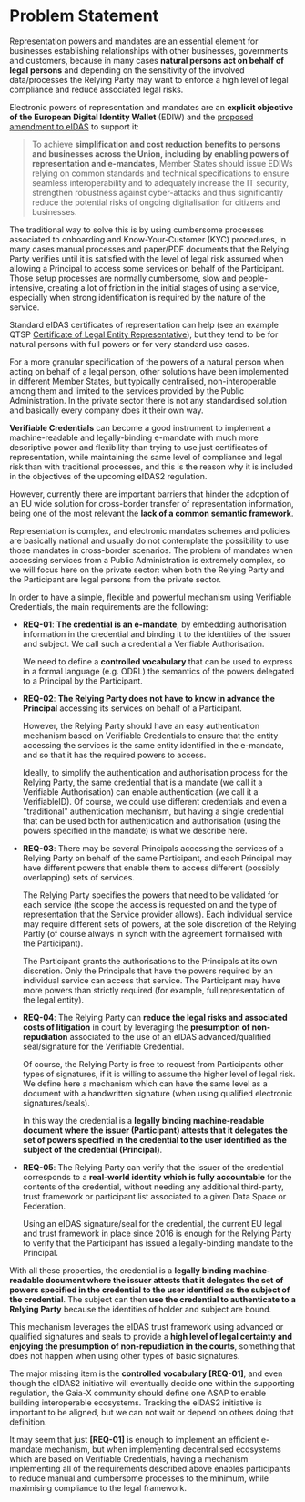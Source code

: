 # Problem Statement 

Representation powers and mandates are an essential element for businesses establishing relationships with other businesses, governments and customers, because in many cases **natural persons act on behalf of legal persons** and depending on the sensitivity of the involved data/processes the Relying Party may want to enforce a high level of legal compliance and reduce associated legal risks.

Electronic powers of representation and mandates are an **explicit objective of the European Digital Identity Wallet** (EDIW) and the [proposed amendment to eIDAS](https://www.europarl.europa.eu/doceo/document/A-9-2023-0038_EN.html) to support it:

> To achieve **simplification and cost reduction benefits to persons and businesses across the Union, including by enabling powers of representation and e-mandates**, Member States should issue EDIWs relying on common standards and technical specifications to ensure seamless interoperability and to adequately increase the IT security, strengthen robustness against cyber-attacks and thus significantly reduce the potential risks of ongoing digitalisation for citizens and businesses.

The traditional way to solve this is by using cumbersome processes associated to onboarding and Know-Your-Customer (KYC) procedures, in many cases manual processes and paper/PDF documents that the Relying Party verifies until it is satisfied with the level of legal risk assumed when allowing a Principal to access some services on behalf of the Participant. Those setup processes are normally cumbersome, slow and people-intensive, creating a lot of friction in the initial stages of using a service, especially when strong identification is required by the nature of the service.

Standard eIDAS certificates of representation can help (see an example QTSP <a href="https://eadtrust.eu/en/electronic-certificates/legal-entity-representative/">Certificate of Legal Entity Representative</a>), but they tend to be for natural persons with full powers or for very standard use cases.

For a more granular specification of the powers of a natural person when acting on behalf of a legal person, other solutions have been implemented in different Member States, but typically centralised, non-interoperable among them and limited to the services provided by the Public Administration. In the private sector there is not any standardised solution and basically every company does it their own way.

**Verifiable Credentials** can become a good instrument to implement a machine-readable and legally-binding e-mandate with much more descriptive power and flexibility than trying to use just certificates of representation, while maintaining the same level of compliance and legal risk than with traditional processes, and this is the reason why it is included in the objectives of the upcoming eIDAS2 regulation.

However, currently there are important barriers that hinder the adoption of an EU wide solution for cross-border transfer of representation information, being one of the most relevant the **lack of a common semantic framework**. 

Representation is complex, and electronic mandates schemes and policies are basically national and usually do not contemplate the possibility to use those mandates in cross-border scenarios. The problem of mandates when accessing services from a Public Administration is extremely complex, so we will focus here on the private sector: when both the Relying Party and the Participant are legal persons from the private sector.

In order to have a simple, flexible and powerful mechanism using Verifiable Credentials, the main requirements are the following:

- **REQ-01**: **The credential is an e-mandate**, by embedding authorisation information in the credential and binding it to the identities of the issuer and subject. We call such a credential a Verifiable Authorisation.
  
  We need to define a **controlled vocabulary** that can be used to express in a formal language (e.g. ODRL) the semantics of the powers delegated to a Principal by the Participant.

- **REQ-02**: **The Relying Party does not have to know in advance the Principal** accessing its services on behalf of a Participant.

  However, the Relying Party should have an easy authentication mechanism based on Verifiable Credentials to ensure that the entity accessing the services is the same entity identified in the e-mandate, and so that it has the required powers to access.

  Ideally, to simplify the authentication and authorisation process for the Relying Party, the same credential that is a mandate (we call it a Verifiable Authorisation) can enable authentication (we call it a VerifiableID). Of course, we could use different credentials and even a "traditional" authentication mechanism, but having a single credential that can be used both for authentication and authorisation (using the powers specified in the mandate) is what we describe here.

- **REQ-03**: There may be several Principals accessing the services of a Relying Party on behalf of the same Participant, and each Principal may have different powers that enable them to access different (possibly overlapping) sets of services.

  The Relying Party specifies the powers that need to be validated for each service (the scope the access is requested on and the type of representation that the Service provider allows). Each individual service may require different sets of powers, at the sole discretion of the Relying Partly (of course always in synch with the agreement formalised with the Participant).
    
  The Participant grants the authorisations to the Principals at its own discretion. Only the Principals that have the powers required by an individual service can access that service. The Participant may have more powers than strictly required (for example, full representation of the legal entity).

- **REQ-04**: The Relying Party can **reduce the legal risks and associated costs of litigation** in court by leveraging the **presumption of non-repudiation** associated to the use of an eIDAS advanced/qualified seal/signature for the Verifiable Credential.

  Of course, the Relying Party is free to request from Participants other types of signatures, if it is willing to assume the higher level of legal risk. We define here a mechanism which can have the same level as a document with a handwritten signature (when using qualified electronic signatures/seals).

  In this way the credential is a **legally binding machine-readable document where the issuer (Participant) attests that it delegates the set of powers specified in the credential to the user identified as the subject of the credential (Principal)**.

- **REQ-05**: The Relying Party can verify that the issuer of the credential corresponds to a **real-world identity which is fully accountable** for the contents of the credential, without needing any additional third-party, trust framework or participant list associated to a given Data Space or Federation.

  Using an eIDAS signature/seal for the credential, the current EU legal and trust framework in place since 2016 is enough for the Relying Party to verify that the Participant has issued a legally-binding mandate to the Principal.

With all these properties, the credential is a **legally binding machine-readable document where the issuer attests that it delegates the set of powers specified in the credential to the user identified as the subject of the credential**. The subject can then **use the credential to authenticate to a Relying Party** because the identities of holder and subject are bound.

This mechanism leverages the eIDAS trust framework using advanced or qualified signatures and seals to provide a **high level of legal certainty and enjoying the presumption of non-repudiation in the courts**, something that does not happen when using other types of basic signatures.

The major missing item is the **controlled vocabulary [REQ-01]**, and even though the eIDAS2 initiative will eventually decide one within the supporting regulation, the Gaia-X community should define one ASAP to enable building interoperable ecosystems. Tracking the eIDAS2 initiative is important to be aligned, but we can not wait or depend on others doing that definition.

It may seem that just **[REQ-01]** is enough to implement an efficient e-mandate mechanism, but when implementing decentralised ecosystems which are based on Verifiable Credentials, having a mechanism implementing all of the requirements described above enables participants to reduce manual and cumbersome processes to the minimum, while maximising compliance to the legal framework.